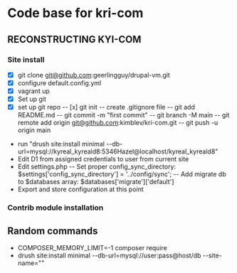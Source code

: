 # Code base for kri-com

## RECONSTRUCTING KYI-COM

### Site install
- [x] git clone git@github.com:geerlingguy/drupal-vm.git
- [x] configure default.config.yml
- [x] vagrant up
- [x] Set up git
- [x]  set up git repo
-- [x] git init
-- create .gitignore file
-- git add README.md
-- git commit -m "first commit"
-- git branch -M main
-- git remote add origin git@github.com:kimblev/kri-com.git
-- git push -u origin main
- run "drush site:install minimal --db-url=mysql://kyreal_kyreald8:5346Hazel@localhost/kyreal_kyreald8"
- Edit D1 from assigned credentials to user from current site
- Edit settings.php
-- Set proper config_sync_directory: $settings['config_sync_directory'] = '../config/sync';
-- Add migrate db to $databases array: $databases['migrate']['default'] 
- Export and store configuration at this point

### Contrib module installation


## Random commands
- COMPOSER_MEMORY_LIMIT=-1 composer require
- drush site:install minimal --db-url=mysql://user:pass@host/db --site-name=""







